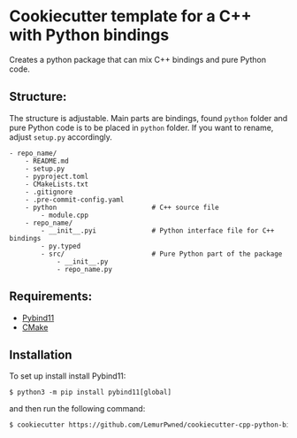 # Cookiecutter template for a C++ with Python bindings

Creates a python package that can mix C++ bindings and pure Python code.

## Structure:

The structure is adjustable. Main parts are bindings, found `python` folder and pure Python code is to be placed in `python` folder. If you want to rename, adjust `setup.py` accordingly.
```
- repo_name/
    - README.md
    - setup.py
    - pyproject.toml
    - CMakeLists.txt
    - .gitignore
    - .pre-commit-config.yaml
    - python                        # C++ source file
        - module.cpp 
    - repo_name/
        - __init__.pyi              # Python interface file for C++ bindings
        - py.typed
        - src/                      # Pure Python part of the package
            - __init__.py 
            - repo_name.py
```
## Requirements:

- [Pybind11](https://pypi.org/project/pybind11/)
- [CMake](https://cmake.org)

## Installation

To set up install install Pybind11:
```
$ python3 -m pip install pybind11[global]
```
and then run the following command:

```bash
$ cookiecutter https://github.com/LemurPwned/cookiecutter-cpp-python-bindings.git
```
